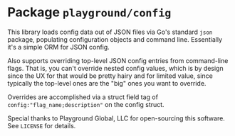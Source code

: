 # Package `playground/config`

This library loads config data out of JSON files via Go's standard `json` package, populating configuration objects and command line. Essentially it's a simple ORM for JSON config.

Also supports overriding top-level JSON config entries from command-line flags. That is, you can't
override nested config values, which is by design since the UX for that would be pretty hairy and
for limited value, since typically the top-level ones are the "big" ones you want to override.

Overrides are accomplished via a struct field tag of `config:"flag_name;description"` on the config
struct.

Special thanks to Playground Global, LLC for open-sourcing this software. See `LICENSE` for details.
